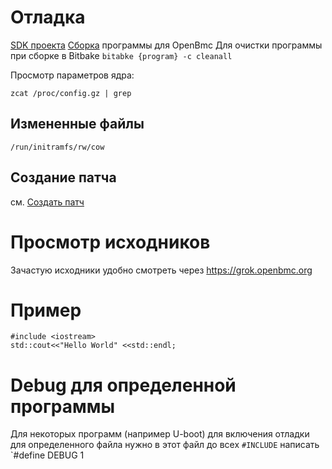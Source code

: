 # Отладка
[SDK проекта](sdk.md)
[Сборка](build.md) программы для OpenBmc
Для очистки программы при сборке в Bitbake `bitabke {program} -c cleanall`

Просмотр параметров ядра:
```
zcat /proc/config.gz | grep 
```

##  Измененные файлы
`/run/initramfs/rw/cow`

## Создание патча
см. [Создать патч](bitbake.md)

# Просмотр исходников
Зачастую исходники удобно смотреть через https://grok.openbmc.org

# Пример
```
#include <iostream>
std::cout<<"Hello World" <<std::endl;
```
# Debug для определенной программы
Для некоторых программ (например U-boot) для включения отладки для определенного файла нужно в этот файл до всех `#INCLUDE` написать `#define DEBUG 1
